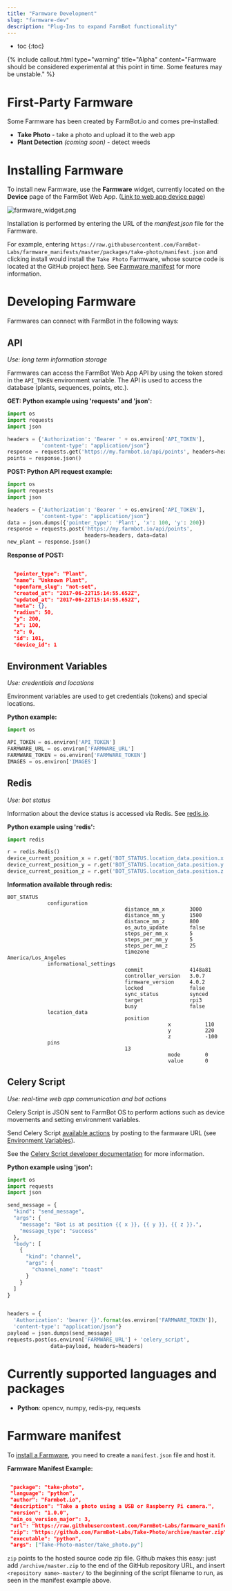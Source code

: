 ```yaml
---
title: "Farmware Development"
slug: "farmware-dev"
description: "Plug-Ins to expand FarmBot functionality"
---
```


* toc
{:toc}


{%
include callout.html
type="warning"
title="Alpha"
content="Farmware should be considered experimental at this point in time. Some features may be unstable."
%}

# First-Party Farmware

Some Farmware has been created by FarmBot.io and comes pre-installed:

* __Take Photo__ - take a photo and upload it to the web app
* __Plant Detection__ _(coming soon)_ - detect weeds

# Installing Farmware

To install new Farmware, use the __Farmware__ widget, currently located on the __Device__ page of the FarmBot Web App. ([Link to web app device page](http://my.farmbot.io/app/device))

![farmware_widget.png](_images/farmware_widget.png)

Installation is performed by entering the URL of the _manifest.json_ file for the Farmware.

For example, entering `https://raw.githubusercontent.com/FarmBot-Labs/farmware_manifests/master/packages/take-photo/manifest.json` and clicking install would install the `Take Photo` Farmware, whose source code is located at the GitHub project [here](https://github.com/FarmBot-Labs/Take-Photo). See [Farmware manifest](#farmware-manifest) for more information.

# Developing Farmware

Farmwares can connect with FarmBot in the following ways:

## API

_Use: long term information storage_

Farmwares can access the FarmBot Web App API by using the token stored in the `API_TOKEN` environment variable. The API is used to access the database (plants, sequences, points, etc.).


__GET: Python example using 'requests' and 'json':__

```python
import os
import requests
import json

headers = {'Authorization': 'Bearer ' + os.environ['API_TOKEN'],
           'content-type': "application/json"}
response = requests.get('https://my.farmbot.io/api/points', headers=headers)
points = response.json()
```




__POST: Python API request example:__

```python
import os
import requests
import json

headers = {'Authorization': 'Bearer ' + os.environ['API_TOKEN'],
           'content-type': "application/json"}
data = json.dumps({'pointer_type': 'Plant', 'x': 100, 'y': 200})
response = requests.post('https://my.farmbot.io/api/points',
                         headers=headers, data=data)
new_plant = response.json()
```




__Response of POST:__

```json

  "pointer_type": "Plant",
  "name": "Unknown Plant",
  "openfarm_slug": "not-set",
  "created_at": "2017-06-22T15:14:55.652Z",
  "updated_at": "2017-06-22T15:14:55.652Z",
  "meta": {},
  "radius": 50,
  "y": 200,
  "x": 100,
  "z": 0,
  "id": 101,
  "device_id": 1
```

## Environment Variables

_Use: credentials and locations_

Environment variables are used to get credentials (tokens) and special locations.


__Python example:__

```python
import os

API_TOKEN = os.environ['API_TOKEN']
FARMWARE_URL = os.environ['FARMWARE_URL']
FARMWARE_TOKEN = os.environ['FARMWARE_TOKEN']
IMAGES = os.environ['IMAGES']
```

## Redis

_Use: bot status_

Information about the device status is accessed via Redis. See [redis.io](https://redis.io/).


__Python example using 'redis':__

```python
import redis

r = redis.Redis()
device_current_position_x = r.get('BOT_STATUS.location_data.position.x')
device_current_position_y = r.get('BOT_STATUS.location_data.position.y')
device_current_position_z = r.get('BOT_STATUS.location_data.position.z')
```




__Information available through redis:__

```text
BOT_STATUS
             configuration
                                      distance_mm_x        3000
                                      distance_mm_y        1500
                                      distance_mm_z        800
                                      os_auto_update       false
                                      steps_per_mm_x       5
                                      steps_per_mm_y       5
                                      steps_per_mm_z       25
                                      timezone             America/Los_Angeles
             informational_settings
                                      commit               4148a81
                                      controller_version   3.0.7
                                      firmware_version     4.0.2
                                      locked               false
                                      sync_status          synced
                                      target               rpi3
                                      busy                 false
             location_data
                                      position
                                                    x           110
                                                    y           220
                                                    z           -100
             pins
                                      13
                                                    mode        0
                                                    value       0
```

## Celery Script

_Use: real-time web app communication and bot actions_

Celery Script is JSON sent to FarmBot OS to perform actions such as device movements and setting environment variables.

Send Celery Script [available actions](https://github.com/FarmBot/farmbot-js/blob/master/dist/corpus.d.ts) by posting to the farmware URL (see [Environment Variables](#environment-variables)).

See the [Celery Script developer documentation](https://github.com/FarmBot/farmbot-js/wiki/Celery-Script) for more information.


__Python example using 'json':__

```python
import os
import requests
import json

send_message = {
  "kind": "send_message",
  "args": {
    "message": "Bot is at position {{ x }}, {{ y }}, {{ z }}.",
    "message_type": "success"
  },
  "body": [
    {
      "kind": "channel",
      "args": {
        "channel_name": "toast"
      }
    }
  ]
}


headers = {
  'Authorization': 'bearer {}'.format(os.environ['FARMWARE_TOKEN']),
  'content-type': "application/json"}
payload = json.dumps(send_message)
requests.post(os.environ['FARMWARE_URL'] + 'celery_script',
              data=payload, headers=headers)
```

# Currently supported languages and packages
 * __Python__: opencv, numpy, redis-py, requests

# Farmware manifest

To [install a Farmware](#installing-farmware), you need to create a `manifest.json` file and host it.


__Farmware Manifest Example:__

```json

 "package": "take-photo",
 "language": "python",
 "author": "Farmbot.io",
 "description": "Take a photo using a USB or Raspberry Pi camera.",
 "version": "1.0.0",
 "min_os_version_major": 3,
 "url": "https://raw.githubusercontent.com/FarmBot-Labs/farmware_manifests/master/packages/take-photo/manifest.json",
 "zip": "https://github.com/FarmBot-Labs/Take-Photo/archive/master.zip",
 "executable": "python",
 "args": ["Take-Photo-master/take_photo.py"]
```

`zip` points to the hosted source code zip file. Github makes this easy: just add `/archive/master.zip` to the end of the GitHub repository URL, and insert `<repository name>-master/` to the beginning of the script filename to run, as seen in the manifest example above.

